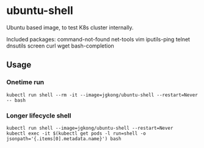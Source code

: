 # ubuntu-shell

Ubuntu based image, to test K8s cluster internally.

Included packages: command-not-found net-tools vim iputils-ping telnet dnsutils screen curl wget bash-completion

## Usage

### Onetime run
```
kubectl run shell --rm -it --image=jgkong/ubuntu-shell --restart=Never -- bash
```

### Longer lifecycle shell
```
kubectl run shell --image=jgkong/ubuntu-shell --restart=Never
kubectl exec -it $(kubectl get pods -l run=shell -o jsonpath='{.items[0].metadata.name}') bash
```

